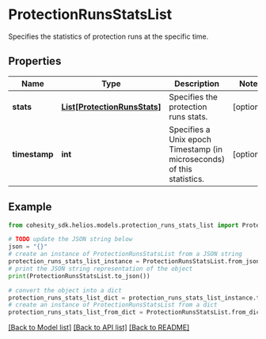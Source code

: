 # ProtectionRunsStatsList

Specifies the statistics of protection runs at the specific time.

## Properties

Name | Type | Description | Notes
------------ | ------------- | ------------- | -------------
**stats** | [**List[ProtectionRunsStats]**](ProtectionRunsStats.md) | Specifies the protection runs stats. | [optional] 
**timestamp** | **int** | Specifies a Unix epoch Timestamp (in microseconds) of this statistics. | [optional] 

## Example

```python
from cohesity_sdk.helios.models.protection_runs_stats_list import ProtectionRunsStatsList

# TODO update the JSON string below
json = "{}"
# create an instance of ProtectionRunsStatsList from a JSON string
protection_runs_stats_list_instance = ProtectionRunsStatsList.from_json(json)
# print the JSON string representation of the object
print(ProtectionRunsStatsList.to_json())

# convert the object into a dict
protection_runs_stats_list_dict = protection_runs_stats_list_instance.to_dict()
# create an instance of ProtectionRunsStatsList from a dict
protection_runs_stats_list_from_dict = ProtectionRunsStatsList.from_dict(protection_runs_stats_list_dict)
```
[[Back to Model list]](../README.md#documentation-for-models) [[Back to API list]](../README.md#documentation-for-api-endpoints) [[Back to README]](../README.md)


